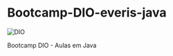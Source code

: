 # Bootcamp-DIO-everis-java
![DIO](https://user-images.githubusercontent.com/86569498/138751808-566d5e0c-6fa9-4a5c-8e71-1aeb27d62168.png)

Bootcamp DIO - Aulas em Java 
